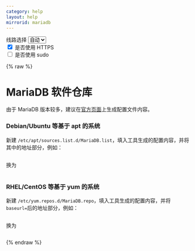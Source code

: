 ```yaml
---
category: help
layout: help
mirrorid: mariadb
---
```


<!-- 本 markdown 从 tuna/mirrorz-help-ng 自动生成，如需修改，请修改其对应部分 -->

<style>.z-help tmpl { display: none }</style>

<div class="z-wrap">
    <form class="z-form z-global" onchange="form_update(null)" onsubmit="return false">
        <div>
            <label for="e0a5cecb">线路选择</label>
            <select id="e0a5cecb" name="host">
                <option selected="selected" value="{{ site.url }}">自动</option>
                <option value="{{ site.urlv4 }}">IPv4</option>
                <option value="{{ site.urlv6 }}">IPv6</option>
            </select>
        </div>
        <div>
            <input id="144d763c" name="_scheme" type="checkbox" checked>
            <label for="144d763c">是否使用 HTTPS</label>
        </div>
        <div>
            <input id="4659e7da" name="_sudo" type="checkbox">
            <label for="4659e7da">是否使用 sudo</label>
        </div>
    </form>
</div>
{% raw %}
<div class="z-help"><h1>MariaDB 软件仓库</h1>
<p>由于 MariaDB 版本较多，建议在<a href="https://downloads.mariadb.org/mariadb/repositories">官方页面</a>上生成配置文件内容。</p>
<h3>Debian/Ubuntu 等基于 apt 的系统</h3>
<p>新建 <code>/etc/apt/sources.list.d/MariaDB.list</code>，填入工具生成的配置内容，并将其中的地址部分，例如：</p>
<div class="z-wrap"><form class="z-form" onchange="form_update(event)" onsubmit="return false"></form><pre class="z-code"></pre></div><tmpl>
https://apt.mariadb.org/mariadb/repo
</tmpl>
<p>换为</p>
<div class="z-wrap"><form class="z-form" onchange="form_update(event)" onsubmit="return false"></form><pre class="z-code"></pre></div><tmpl>
{{endpoint}}/repo
</tmpl>
<h3>RHEL/CentOS 等基于 yum 的系统</h3>
<p>新建 <code>/etc/yum.repos.d/MariaDB.repo</code>，填入工具生成的配置内容，并将<code>baseurl=</code>后的地址部分，例如：</p>
<div class="z-wrap"><form class="z-form" onchange="form_update(event)" onsubmit="return false"></form><pre class="z-code"></pre></div><tmpl>
http://yum.mariadb.org
</tmpl>
<p>换为</p>
<div class="z-wrap"><form class="z-form" onchange="form_update(event)" onsubmit="return false"></form><pre class="z-code"></pre></div><tmpl>
{{endpoint}}/yum
</tmpl><script id="z-config" type="application/x-mirrorz-help">eyJfIjogIk1hcmlhREIgXHU4ZjZmXHU0ZWY2XHU0ZWQzXHU1ZTkzIiwgImJsb2NrIjogWyJtYXJpYWRiIl0sICJpbnB1dCI6IHt9LCAibmFtZSI6ICJtYXJpYWRiIn0=</script>
</div>

{% endraw %}

<script src="/static/js/mustache.js?{{ site.data['hash'] }}"></script>
<script src="/static/js/zdocs.js?{{ site.data['hash'] }}"></script>
